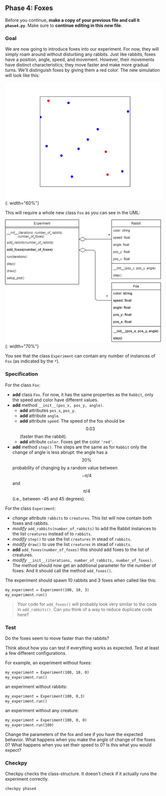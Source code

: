 ## Phase 4: Foxes

Before you continue, **make a copy of your previous file and call it `phase4.py`**. Make sure to **continue editing in this _new_ file**.

### Goal

We are now going to introduce foxes into our experiment. For now, they will simply roam around without disturbing any rabbits. Just like rabbits, foxes have a position, angle, speed, and movement. However, their movements have distinct characteristics; they move faster and make more gradual turns. We'll distinguish foxes by giving them a red color. The new simulation will look like this:

![](phase4.gif){: width="60%"}

This will require a whole new class `Fox` as you can see in the UML:

![](oo-phase4.png){: width="70%"}

You see that the class `Experiment` can contain any number of instances of `Fox` (as indicated by the `*`).

### Specification

For the class `Fox`:

* **add** class `Fox`. For now, it has the same properties as the `Rabbit`, only the speed and color have different values.
* **add** method `__init__(pos_x, pos_y, angle)`.
  * **add** attributes `pos_x`, `pos_y`.
  * **add** attribute `angle`.
  * **add** attribute `speed`. The speed of the fox should be $$0.03$$ (faster than the rabbit).
  * **add** attribute `color`. Foxes get the color `'red'`.
* **add** method `step()`. The steps are the same as for `Rabbit` only the change of angle is less abrupt: the angle has a $$20\%$$ probability of changing by a random value between $$-\pi/4$$ and $$\pi/4$$ (i.e., between -45 and 45 degrees).

For the class `Experiment`:

* *change* attribute `rabbits` to `creatures`. This list will now contain both foxes and rabbits.
* *modify* `add_rabbits(number_of_rabbits)` to add the Rabbit instances to the list `creatures` instead of to `rabbits`.
* *modify* `step()` to use the list `creatures` in stead of `rabbits`.
* *modify* `draw()` to use the list `creatures` in stead of `rabbits`.
* **add** `add_foxes(number_of_foxes)` this should add foxes to the list of creatures.
* *modify* `__init__(iterations, number_of_rabbits, number_of_foxes)`. The method should now get an additional parameter for the number of foxes. And it should call the method `add_foxes()`.

The experiment should spawn 10 rabbits and 3 foxes when called like this:

    my_experiment = Experiment(100, 10, 3)
    my_experiment.run()

> Your code for `add_foxes()` will probably look very similar to the code in `add_rabbits()`. Can you think of a way to reduce duplicate code here?

### Test

Do the foxes seem to move faster than the rabbits?

Think about how you can test if everything works as expected. Test at least a few different configurations.

For example, an experiment without foxes:

    my_experiment = Experiment(100, 10, 0)
    my_experiment.run()

an experiment without rabbits:

    my_experiment = Experiment(100, 0,3)
    my_experiment.run()

an experiment without any creature:

    my_experiment = Experiment(100, 0, 0)
    my_experiment.run(100)

Change the parameters of the fox and see if you have the expected behavior. What happens when you make the angle of change of the foxes 0? What happens when you set their speed to 0? Is this what you would expect?


### Checkpy

Checkpy checks the class-structure. It doesn't check if it actually runs the experiment correctly.

    checkpy phase4
